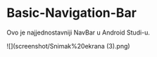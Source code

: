 # Basic-Navigation-Bar
Ovo je najjednostavniji NavBar u Android Studi-u.

![](screenshot/Snimak%20ekrana (3).png)
